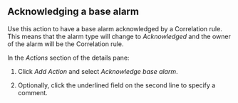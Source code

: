 ## Acknowledging a base alarm

Use this action to have a base alarm acknowledged by a Correlation rule. This means that the alarm type will change to *Acknowledged* and the owner of the alarm will be the Correlation rule.

In the *Actions* section of the details pane:

1. Click *Add Action* and select *Acknowledge base alarm*.

2. Optionally, click the underlined field on the second line to specify a comment.
